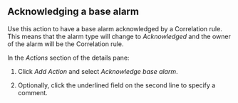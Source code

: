 ## Acknowledging a base alarm

Use this action to have a base alarm acknowledged by a Correlation rule. This means that the alarm type will change to *Acknowledged* and the owner of the alarm will be the Correlation rule.

In the *Actions* section of the details pane:

1. Click *Add Action* and select *Acknowledge base alarm*.

2. Optionally, click the underlined field on the second line to specify a comment.
